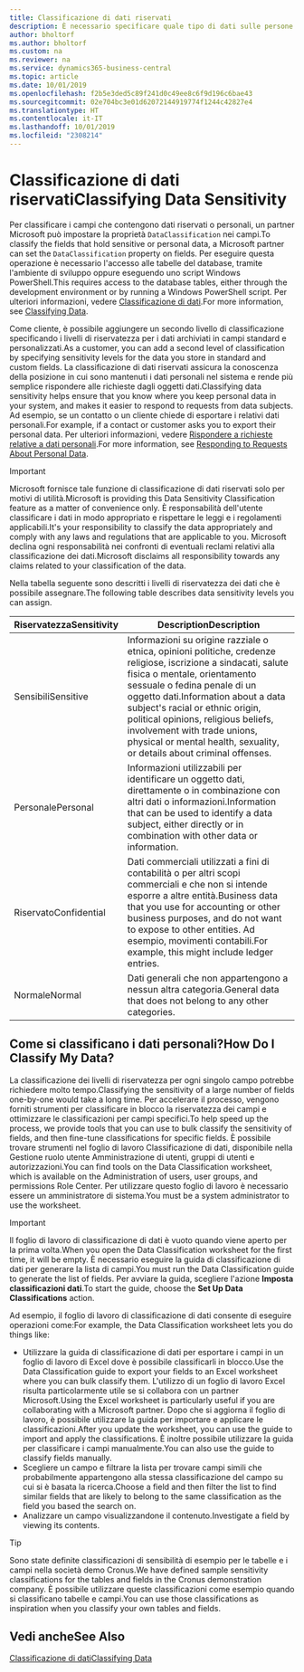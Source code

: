 ```yaml
---
title: Classificazione di dati riservati
description: È necessario specificare quale tipo di dati sulle persone memorizzare in modo da rispondere alle richieste dell'oggetto dati.
author: bholtorf
ms.author: bholtorf
ms.custom: na
ms.reviewer: na
ms.service: dynamics365-business-central
ms.topic: article
ms.date: 10/01/2019
ms.openlocfilehash: f2b5e3ded5c89f241d0c49ee8c6f9d196c6bae43
ms.sourcegitcommit: 02e704bc3e01d62072144919774f1244c42827e4
ms.translationtype: HT
ms.contentlocale: it-IT
ms.lasthandoff: 10/01/2019
ms.locfileid: "2308214"
---
```

# <a name="classifying-data-sensitivity"></a><span data-ttu-id="b679d-103">Classificazione di dati riservati</span><span class="sxs-lookup"><span data-stu-id="b679d-103">Classifying Data Sensitivity</span></span>
<span data-ttu-id="b679d-104">Per classificare i campi che contengono dati riservati o personali, un partner Microsoft può impostare la proprietà ```DataClassification``` nei campi.</span><span class="sxs-lookup"><span data-stu-id="b679d-104">To classify the fields that hold sensitive or personal data, a Microsoft partner can set the ```DataClassification``` property on fields.</span></span> <span data-ttu-id="b679d-105">Per eseguire questa operazione è necessario l'accesso alle tabelle del database, tramite l'ambiente di sviluppo oppure eseguendo uno script Windows PowerShell.</span><span class="sxs-lookup"><span data-stu-id="b679d-105">This requires access to the database tables, either through the development environment or by running a Windows PowerShell script.</span></span> <span data-ttu-id="b679d-106">Per ulteriori informazioni, vedere [Classificazione di dati](https://docs.microsoft.com/en-us/dynamics-nav/classifying-data).</span><span class="sxs-lookup"><span data-stu-id="b679d-106">For more information, see [Classifying Data](https://docs.microsoft.com/en-us/dynamics-nav/classifying-data).</span></span>  

<span data-ttu-id="b679d-107">Come cliente, è possibile aggiungere un secondo livello di classificazione specificando i livelli di riservatezza per i dati archiviati in campi standard e personalizzati.</span><span class="sxs-lookup"><span data-stu-id="b679d-107">As a customer, you can add a second level of classification by specifying sensitivity levels for the data you store in standard and custom fields.</span></span> <span data-ttu-id="b679d-108">La classificazione di dati riservati assicura la conoscenza della posizione in cui sono mantenuti i dati personali nel sistema e rende più semplice rispondere alle richieste dagli oggetti dati.</span><span class="sxs-lookup"><span data-stu-id="b679d-108">Classifying data sensitivity helps ensure that you know where you keep personal data in your system, and makes it easier to respond to requests from data subjects.</span></span> <span data-ttu-id="b679d-109">Ad esempio, se un contatto o un cliente chiede di esportare i relativi dati personali.</span><span class="sxs-lookup"><span data-stu-id="b679d-109">For example, if a contact or customer asks you to export their personal data.</span></span> <span data-ttu-id="b679d-110">Per ulteriori informazioni, vedere [Rispondere a richieste relative a dati personali](admin-responding-to-requests-about-personal-data.md).</span><span class="sxs-lookup"><span data-stu-id="b679d-110">For more information, see [Responding to Requests About Personal Data](admin-responding-to-requests-about-personal-data.md).</span></span>

> [!Important]
> <span data-ttu-id="b679d-111">Microsoft fornisce tale funzione di classificazione di dati riservati solo per motivi di utilità.</span><span class="sxs-lookup"><span data-stu-id="b679d-111">Microsoft is providing this Data Sensitivity Classification feature as a matter of convenience only.</span></span> <span data-ttu-id="b679d-112">È responsabilità dell'utente classificare i dati in modo appropriato e rispettare le leggi e i regolamenti applicabili.</span><span class="sxs-lookup"><span data-stu-id="b679d-112">It's your responsibility to classify the data appropriately and comply with any laws and regulations that are applicable to you.</span></span> <span data-ttu-id="b679d-113">Microsoft declina ogni responsabilità nei confronti di eventuali reclami relativi alla classificazione dei dati.</span><span class="sxs-lookup"><span data-stu-id="b679d-113">Microsoft disclaims all responsibility towards any claims related to your classification of the data.</span></span>  

<span data-ttu-id="b679d-114">Nella tabella seguente sono descritti i livelli di riservatezza dei dati che è possibile assegnare.</span><span class="sxs-lookup"><span data-stu-id="b679d-114">The following table describes data sensitivity levels you can assign.</span></span>

|<span data-ttu-id="b679d-115">Riservatezza</span><span class="sxs-lookup"><span data-stu-id="b679d-115">Sensitivity</span></span>|<span data-ttu-id="b679d-116">Description</span><span class="sxs-lookup"><span data-stu-id="b679d-116">Description</span></span>|
|----|----|
|<span data-ttu-id="b679d-117">Sensibili</span><span class="sxs-lookup"><span data-stu-id="b679d-117">Sensitive</span></span> | <span data-ttu-id="b679d-118">Informazioni su origine razziale o etnica, opinioni politiche, credenze religiose, iscrizione a sindacati, salute fisica o mentale, orientamento sessuale o fedina penale di un oggetto dati.</span><span class="sxs-lookup"><span data-stu-id="b679d-118">Information about a data subject's racial or ethnic origin, political opinions, religious beliefs, involvement with trade unions, physical or mental health, sexuality, or details about criminal offenses.</span></span> |
|<span data-ttu-id="b679d-119">Personale</span><span class="sxs-lookup"><span data-stu-id="b679d-119">Personal</span></span> | <span data-ttu-id="b679d-120">Informazioni utilizzabili per identificare un oggetto dati, direttamente o in combinazione con altri dati o informazioni.</span><span class="sxs-lookup"><span data-stu-id="b679d-120">Information that can be used to identify a data subject, either directly or in combination with other data or information.</span></span>|
|<span data-ttu-id="b679d-121">Riservato</span><span class="sxs-lookup"><span data-stu-id="b679d-121">Confidential</span></span> | <span data-ttu-id="b679d-122">Dati commerciali utilizzati a fini di contabilità o per altri scopi commerciali e che non si intende esporre a altre entità.</span><span class="sxs-lookup"><span data-stu-id="b679d-122">Business data that you use for accounting or other business purposes, and do not want to expose to other entities.</span></span> <span data-ttu-id="b679d-123">Ad esempio, movimenti contabili.</span><span class="sxs-lookup"><span data-stu-id="b679d-123">For example, this might include ledger entries.</span></span>|
|<span data-ttu-id="b679d-124">Normale</span><span class="sxs-lookup"><span data-stu-id="b679d-124">Normal</span></span> | <span data-ttu-id="b679d-125">Dati generali che non appartengono a nessun altra categoria.</span><span class="sxs-lookup"><span data-stu-id="b679d-125">General data that does not belong to any other categories.</span></span>|

## <a name="how-do-i-classify-my-data"></a><span data-ttu-id="b679d-126">Come si classificano i dati personali?</span><span class="sxs-lookup"><span data-stu-id="b679d-126">How Do I Classify My Data?</span></span>
<span data-ttu-id="b679d-127">La classificazione dei livelli di riservatezza per ogni singolo campo potrebbe richiedere molto tempo.</span><span class="sxs-lookup"><span data-stu-id="b679d-127">Classifying the sensitivity of a large number of fields one-by-one would take a long time.</span></span> <span data-ttu-id="b679d-128">Per accelerare il processo, vengono forniti strumenti per classificare in blocco la riservatezza dei campi e ottimizzare le classificazioni per campi specifici.</span><span class="sxs-lookup"><span data-stu-id="b679d-128">To help speed up the process, we provide tools that you can use to bulk classify the sensitivity of fields, and then fine-tune classifications for specific fields.</span></span> <span data-ttu-id="b679d-129">È possibile trovare strumenti nel foglio di lavoro Classificazione di dati, disponibile nella Gestione ruolo utente Amministrazione di utenti, gruppi di utenti e autorizzazioni.</span><span class="sxs-lookup"><span data-stu-id="b679d-129">You can find tools on the Data Classification worksheet, which is available on the Administration of users, user groups, and permissions Role Center.</span></span> <span data-ttu-id="b679d-130">Per utilizzare questo foglio di lavoro è necessario essere un amministratore di sistema.</span><span class="sxs-lookup"><span data-stu-id="b679d-130">You must be a system administrator to use the worksheet.</span></span>

> [!Important]
> <span data-ttu-id="b679d-131">Il foglio di lavoro di classificazione di dati è vuoto quando viene aperto per la prima volta.</span><span class="sxs-lookup"><span data-stu-id="b679d-131">When you open the Data Classification worksheet for the first time, it will be empty.</span></span> <span data-ttu-id="b679d-132">È necessario eseguire la guida di classificazione di dati per generare la lista di campi.</span><span class="sxs-lookup"><span data-stu-id="b679d-132">You must run the Data Classification guide to generate the list of fields.</span></span> <span data-ttu-id="b679d-133">Per avviare la guida, scegliere l'azione **Imposta classificazioni dati**.</span><span class="sxs-lookup"><span data-stu-id="b679d-133">To start the guide, choose the **Set Up Data Classifications** action.</span></span>

<span data-ttu-id="b679d-134">Ad esempio, il foglio di lavoro di classificazione di dati consente di eseguire operazioni come:</span><span class="sxs-lookup"><span data-stu-id="b679d-134">For example, the Data Classification worksheet lets you do things like:</span></span>  

* <span data-ttu-id="b679d-135">Utilizzare la guida di classificazione di dati per esportare i campi in un foglio di lavoro di Excel dove è possibile classificarli in blocco.</span><span class="sxs-lookup"><span data-stu-id="b679d-135">Use the Data Classification guide to export your fields to an Excel worksheet where you can bulk classify them.</span></span> <span data-ttu-id="b679d-136">L'utilizzo di un foglio di lavoro Excel risulta particolarmente utile se si collabora con un partner Microsoft.</span><span class="sxs-lookup"><span data-stu-id="b679d-136">Using the Excel worksheet is particularly useful if you are collaborating with a Microsoft partner.</span></span> <span data-ttu-id="b679d-137">Dopo che si aggiorna il foglio di lavoro, è possibile utilizzare la guida per importare e applicare le classificazioni.</span><span class="sxs-lookup"><span data-stu-id="b679d-137">After you update the worksheet, you can use the guide to import and apply the classifications.</span></span> <span data-ttu-id="b679d-138">È inoltre possibile utilizzare la guida per classificare i campi manualmente.</span><span class="sxs-lookup"><span data-stu-id="b679d-138">You can also use the guide to classify fields manually.</span></span>  
* <span data-ttu-id="b679d-139">Scegliere un campo e filtrare la lista per trovare campi simili che probabilmente appartengono alla stessa classificazione del campo su cui si è basata la ricerca.</span><span class="sxs-lookup"><span data-stu-id="b679d-139">Choose a field and then filter the list to find similar fields that are likely to belong to the same classification as the field you based the search on.</span></span>  
* <span data-ttu-id="b679d-140">Analizzare un campo visualizzandone il contenuto.</span><span class="sxs-lookup"><span data-stu-id="b679d-140">Investigate a field by viewing its contents.</span></span>  

> [!Tip]
> <span data-ttu-id="b679d-141">Sono state definite classificazioni di sensibilità di esempio per le tabelle e i campi nella società demo Cronus.</span><span class="sxs-lookup"><span data-stu-id="b679d-141">We have defined sample sensitivity classifications for the tables and fields in the Cronus demonstration company.</span></span> <span data-ttu-id="b679d-142">È possibile utilizzare queste classificazioni come esempio quando si classificano tabelle e campi.</span><span class="sxs-lookup"><span data-stu-id="b679d-142">You can use those classifications as inspiration when you classify your own tables and fields.</span></span>

## <a name="see-also"></a><span data-ttu-id="b679d-143">Vedi anche</span><span class="sxs-lookup"><span data-stu-id="b679d-143">See Also</span></span>
[<span data-ttu-id="b679d-144">Classificazione di dati</span><span class="sxs-lookup"><span data-stu-id="b679d-144">Classifying Data</span></span>](https://docs.microsoft.com/en-us/dynamics-nav/classifying-data)  
